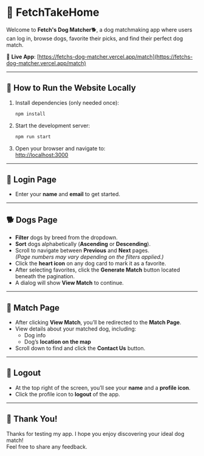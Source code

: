 # 🐶 FetchTakeHome

Welcome to **Fetch's Dog Matcher**🐕, a dog matchmaking app where users can log in, browse dogs, favorite their picks, and find their perfect dog match.

🔗 **Live App**: [https://fetchs-dog-matcher.vercel.app/match](https://fetchs-dog-matcher.vercel.app/match)

---

## 🚀 How to Run the Website Locally

1. Install dependencies (only needed once):
   ```bash
   npm install
   ```
2. Start the development server:
   ```bash
   npm run start
   ```
3. Open your browser and navigate to:  
   [http://localhost:3000](http://localhost:3000)

---

## 🔐 Login Page

- Enter your **name** and **email** to get started.

---

## 🐕 Dogs Page

- **Filter** dogs by breed from the dropdown.
- **Sort** dogs alphabetically (**Ascending** or **Descending**).
- Scroll to navigate between **Previous** and **Next** pages.  
  _(Page numbers may vary depending on the filters applied.)_
- Click the **heart icon** on any dog card to mark it as a favorite.
- After selecting favorites, click the **Generate Match** button located beneath the pagination.
- A dialog will show **View Match** to continue.

---

## 🎯 Match Page

- After clicking **View Match**, you’ll be redirected to the **Match Page**.
- View details about your matched dog, including:
  - Dog info
  - Dog’s **location on the map**
- Scroll down to find and click the **Contact Us** button.

---

## 👤 Logout

- At the top right of the screen, you’ll see your **name** and a **profile icon**.
- Click the profile icon to **logout** of the app.

---

## 🙏 Thank You!

Thanks for testing my app. I hope you enjoy discovering your ideal dog match!  
Feel free to share any feedback.
